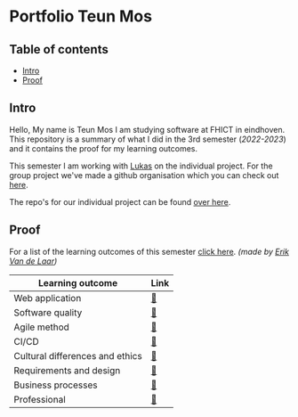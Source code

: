 # Portfolio Teun Mos

## Table of contents
- [Intro](#intro)
- [Proof](#proof)

## Intro
Hello, My name is Teun Mos I am studying software at FHICT in eindhoven. This repository is a summary of what I did in the 3rd semester (*2022-2023*) and it contains the proof for my learning outcomes.

This semester I am working with [Lukas](https://github.com/LukasJansen100) on the individual project. For the group project we've made a github organisation which you can check out [here](https://github.com/Modus-1).

The repo's for our individual project can be found [over here](https://github.com/IPS3-DB04-Teun-Mos-Lukas-Jansen).



## Proof
For a list of the learning outcomes of this semester [click here](https://github.com/tick-github/tick-documentation/blob/main/dict/learning-outcomes.md). *(made by [Erik Van de Laar](https://github.com/code-syl))*

|Learning outcome|Link|
|--|--|
|Web application|[🔗](https://github.com/TeunMos/S3-DB04-Portfolio/blob/main/Proof/Web-application.md)|
|Software quality|[🔗](https://github.com/TeunMos/S3-DB04-Portfolio/blob/main/Proof/Software-quality.md)|
|Agile method|[🔗](https://github.com/TeunMos/S3-DB04-Portfolio/blob/main/Proof/Agile-method.md)|
|CI/CD|[🔗](https://github.com/TeunMos/S3-DB04-Portfolio/blob/main/Proof/CI-CD.md)|
|Cultural differences and ethics|[🔗](https://github.com/TeunMos/S3-DB04-Portfolio/blob/main/Proof/Cultural-differences-and-ethics.md)|
|Requirements and design|[🔗](https://github.com/TeunMos/S3-DB04-Portfolio/blob/main/Proof/Requirements-and-design.md)|
|Business processes|[🔗](https://github.com/TeunMos/S3-DB04-Portfolio/blob/main/Proof/Business-processes.md)|
|Professional|[🔗](https://github.com/TeunMos/S3-DB04-Portfolio/blob/main/Proof/Professional.md)|
